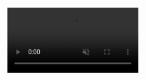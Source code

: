 <video autoplay loop muted playsinline><source src='https://cdn.glitch.com/e8c48446-7221-44a1-aabd-d809cd1d1e34%2FCleanShot%202021-06-26%20at%2023.07.04.mp4' type='video/mp4'></video>